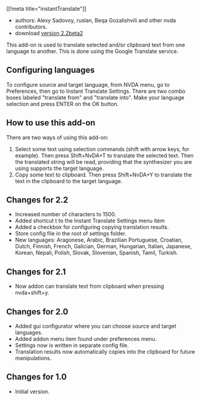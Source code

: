 [[!meta title="instantTranslate"]]

* authors: Alexy Sadovoy, ruslan, Beqa Gozalishvili and other nvda contributors.
* download [version 2.2beta2][1]

This add-on is used to translate selected and/or clipboard text from one language to another.
This is done using the Google Translate service.

## Configuring languages ##

To configure source and target language, from NVDA menu, go to Preferences, then go to Instant Translate Settings.
There are two combo boxes labeled "translate from" and "translate into".
Make your language selection and press ENTER on the OK button.

## How to use this add-on ##

There are two ways of using this add-on:

1. Select some text using selection commands (shift with arrow keys, for example). Then press Shift+NvDA+T to translate the selected text. Then the translated string will be read, providing that the synthesizer you are using supports the target language.
2. Copy some text to clipboard. Then press Shift+NvDA+Y to translate the text in the clipboard to the target language.

## Changes for 2.2 ##
* Increased number of characters to 1500.
* Added shortcut t to the Instant Translate Settings menu item
* Added a checkbox for configuring copying translation results.
* Store config file in the root of settings folder.
* New languages: Aragonese, Arabic, Brazilian Portuguese, Croatian, Dutch, Finnish, French, Galician, German, Hungarian, Italian, Japanese, Korean, Nepali, Polish, Slovak, Slovenian, Spanish, Tamil, Turkish.

## Changes for 2.1 ##
* Now addon can translate text from clipboard when pressing nvda+shift+y. 

## Changes for 2.0 ##
* Added gui configurator where you can choose source and target languages.
* Added addon menu item found under preferences menu.
* Settings now is written in separate config file.
* Translation results now automatically copies into the clipboard for future manipulations.

## Changes for 1.0 ##
* Initial version.

[1]: http://addons.nvda-project.org/files/get.php?file=it
